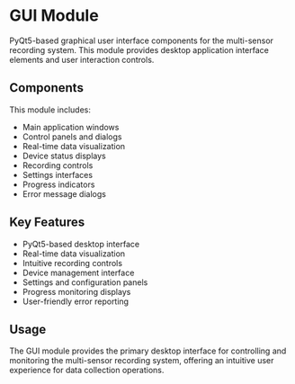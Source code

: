 # GUI Module

PyQt5-based graphical user interface components for the multi-sensor recording system. This module provides desktop application interface elements and user interaction controls.

## Components

This module includes:
- Main application windows
- Control panels and dialogs
- Real-time data visualization
- Device status displays
- Recording controls
- Settings interfaces
- Progress indicators
- Error message dialogs

## Key Features

- PyQt5-based desktop interface
- Real-time data visualization
- Intuitive recording controls
- Device management interface
- Settings and configuration panels
- Progress monitoring displays
- User-friendly error reporting

## Usage

The GUI module provides the primary desktop interface for controlling and monitoring the multi-sensor recording system, offering an intuitive user experience for data collection operations.